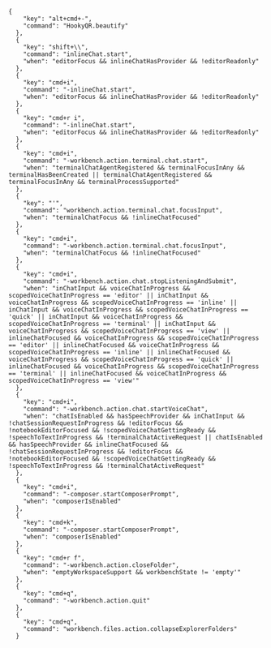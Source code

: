<pre id="code_1741169337848" class="javascript" data-ke-language="javascript" data-ke-type="codeblock"><code>{
    "key": "alt+cmd+-",
    "command": "HookyQR.beautify"
  },
  {
    "key": "shift+\\",
    "command": "inlineChat.start",
    "when": "editorFocus &amp;&amp; inlineChatHasProvider &amp;&amp; !editorReadonly"
  },
  {
    "key": "cmd+i",
    "command": "-inlineChat.start",
    "when": "editorFocus &amp;&amp; inlineChatHasProvider &amp;&amp; !editorReadonly"
  },
  {
    "key": "cmd+r i",
    "command": "-inlineChat.start",
    "when": "editorFocus &amp;&amp; inlineChatHasProvider &amp;&amp; !editorReadonly"
  },
  {
    "key": "cmd+i",
    "command": "-workbench.action.terminal.chat.start",
    "when": "terminalChatAgentRegistered &amp;&amp; terminalFocusInAny &amp;&amp; terminalHasBeenCreated || terminalChatAgentRegistered &amp;&amp; terminalFocusInAny &amp;&amp; terminalProcessSupported"
  },
  {
    "key": "'",
    "command": "workbench.action.terminal.chat.focusInput",
    "when": "terminalChatFocus &amp;&amp; !inlineChatFocused"
  },
  {
    "key": "cmd+i",
    "command": "-workbench.action.terminal.chat.focusInput",
    "when": "terminalChatFocus &amp;&amp; !inlineChatFocused"
  },
  {
    "key": "cmd+i",
    "command": "-workbench.action.chat.stopListeningAndSubmit",
    "when": "inChatInput &amp;&amp; voiceChatInProgress &amp;&amp; scopedVoiceChatInProgress == 'editor' || inChatInput &amp;&amp; voiceChatInProgress &amp;&amp; scopedVoiceChatInProgress == 'inline' || inChatInput &amp;&amp; voiceChatInProgress &amp;&amp; scopedVoiceChatInProgress == 'quick' || inChatInput &amp;&amp; voiceChatInProgress &amp;&amp; scopedVoiceChatInProgress == 'terminal' || inChatInput &amp;&amp; voiceChatInProgress &amp;&amp; scopedVoiceChatInProgress == 'view' || inlineChatFocused &amp;&amp; voiceChatInProgress &amp;&amp; scopedVoiceChatInProgress == 'editor' || inlineChatFocused &amp;&amp; voiceChatInProgress &amp;&amp; scopedVoiceChatInProgress == 'inline' || inlineChatFocused &amp;&amp; voiceChatInProgress &amp;&amp; scopedVoiceChatInProgress == 'quick' || inlineChatFocused &amp;&amp; voiceChatInProgress &amp;&amp; scopedVoiceChatInProgress == 'terminal' || inlineChatFocused &amp;&amp; voiceChatInProgress &amp;&amp; scopedVoiceChatInProgress == 'view'"
  },
  {
    "key": "cmd+i",
    "command": "-workbench.action.chat.startVoiceChat",
    "when": "chatIsEnabled &amp;&amp; hasSpeechProvider &amp;&amp; inChatInput &amp;&amp; !chatSessionRequestInProgress &amp;&amp; !editorFocus &amp;&amp; !notebookEditorFocused &amp;&amp; !scopedVoiceChatGettingReady &amp;&amp; !speechToTextInProgress &amp;&amp; !terminalChatActiveRequest || chatIsEnabled &amp;&amp; hasSpeechProvider &amp;&amp; inlineChatFocused &amp;&amp; !chatSessionRequestInProgress &amp;&amp; !editorFocus &amp;&amp; !notebookEditorFocused &amp;&amp; !scopedVoiceChatGettingReady &amp;&amp; !speechToTextInProgress &amp;&amp; !terminalChatActiveRequest"
  },
  {
    "key": "cmd+i",
    "command": "-composer.startComposerPrompt",
    "when": "composerIsEnabled"
  },
  {
    "key": "cmd+k",
    "command": "-composer.startComposerPrompt",
    "when": "composerIsEnabled"
  },
  {
    "key": "cmd+r f",
    "command": "-workbench.action.closeFolder",
    "when": "emptyWorkspaceSupport &amp;&amp; workbenchState != 'empty'"
  },
  {
    "key": "cmd+q",
    "command": "-workbench.action.quit"
  },
  {
    "key": "cmd+q",
    "command": "workbench.files.action.collapseExplorerFolders"
  }</code></pre>